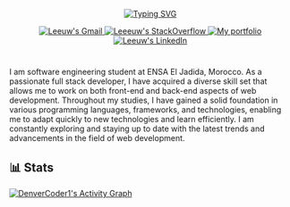 <p align="center">
  <!-- Typing SVG by DenverCoder1 - https://github.com/DenverCoder1/readme-typing-svg -->
  <a href="https://git.io/typing-svg"><img src="https://readme-typing-svg.demolab.com?font=Roboto&weight=500&size=30&pause=500&color=42B883&center=true&vCenter=true&random=false&width=435&lines=Hi%2C+Leeuw+is+here!+%F0%9F%91%8B;I+am+a+student+at+EnsaJ;%26+Full+stack+developer;I+like+to+learn+new+things" alt="Typing SVG" /></a>
</p>


<div align="center" style="text-align:center">
    <a href="mailto:mohamedessabir20@gmail.com">
        <img src="https://img.shields.io/badge/-Gmail-EA4335?style=for-the-badge&logo=Gmail&logoColor=white"
            alt="Leeuw's Gmail">
    </a>
    <a href="https://stackoverflow.com/users/12905414/leeuw">
        <img src="https://img.shields.io/badge/-SO-F58025?style=for-the-badge&logo=StackOverflow&logoColor=white"
            alt="Leeeuw's StackOverflow">
    </a>
    <a href="https://leeuw.vercel.app">
        <img src="https://img.shields.io/website?style=for-the-badge&logo=website&logoColor=white&url=https://leeuw.vercel.app"
            alt="My portfolio">
    </a>
    <a href="https://www.linkedin.com/in/mohamed-essabir-a23633196">
        <img src="https://img.shields.io/badge/LinkedIn-0A66C2?style=for-the-badge&logo=linkedin&logoColor=white"
            alt="Leeuw's LinkedIn">
    </a>
<!--     <a href="https://dev.to/josee9988">
        <img src="https://img.shields.io/badge/Dev.to-0A0A0A?style=for-the-badge&logo=dev.to&logoColor=white"
            alt="Josee9988's dev.to">
    </a> -->
</div>


#

I am  software engineering student at ENSA El Jadida, Morocco. As a passionate full stack developer, I have acquired a diverse skill set that allows me to work on both front-end and back-end aspects of web development. Throughout my studies, I have gained a solid foundation in various programming languages, frameworks, and technologies, enabling me to adapt quickly to new technologies and learn efficiently. I am constantly exploring and staying up to date with the latest trends and advancements in the field of web development.

## **📊 Stats**

  <!-- https://github.com/ashutosh00710/github-readme-activity-graph -->

  <a href="https://github.com/ashutosh00710/github-readme-activity-graph">
  <img alt="DenverCoder1's Activity Graph" src="https://github-readme-activity-graph.vercel.app/graph/?username=mohamed2020m&bg_color=1F222E&color=F8D866&line=42b883&point=FFFFFF&hide_border=true" /></a>
  

